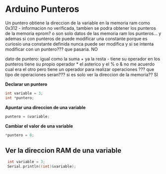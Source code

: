 # Arduino Punteros


Un puntero obtiene la direccion de la variable en la memoria ram como 0x312 - informacion no verificada, tambien  se podra obtener los punteros de la memoria eprom? o son solo datos de las memoria ram los punteros... y ademas si con punteros de puede modificar una constante porque es curiosio una constante definida nunca puede ser modifica y si se intenta modificar con un puntero??? que pasaria.
NO


dato de puntero: igual como la suma + ya la resta - tiene su operador en los punteros tiene su propio operador * el asterico y el % o & no me acuerdo cual era el otro pero tiene un operador para realizar operaciones ??? que tipo de operaciones seran??? si es solo ver la direccion de la memoria??
SI

**Declarar un puntero** 
```c++
int variable = 3;
int *puntero;
```

**Apuntar una direccion de una variable**
```c++
puntero = &variable;
```

**Cambiar el valor de una variable**
```c++
*puntero = 8;
``` 

## Ver la direccion RAM de una variable
```c++
 int variable = 3;
 Serial.println((int)&variable);
```
